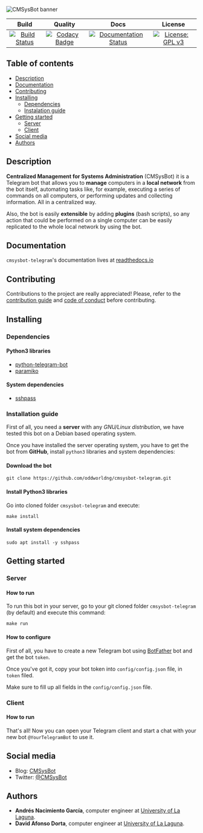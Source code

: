 ![CMSysBot banner](https://i.imgur.com/7Wr1jcj.jpg)

| Build | Quality | Docs | License |
|:-------------------------------------------------------------------------------------------------------------------------------------------:|:-----------------------------------------------------------------------------------------------------------------------------------------------------------------------------------------------------------------------------------------------------------------------:|:---------------------------------------------------------------------------------------------------------------------------------------------------------------------:|:---------------------------------------------------------------------------------------------------------------:|
| [![Build Status](https://travis-ci.org/oddworldng/cmsysbot-telegram.svg?branch=master)](https://travis-ci.org/oddworldng/cmsysbot-telegram) | [![Codacy Badge](https://api.codacy.com/project/badge/Grade/84f263db2a964e39a24a352772e9c8aa)](https://app.codacy.com/app/Dibad/cmsysbot-telegram?utm_source=github.com&utm_medium=referral&utm_content=oddworldng/cmsysbot-telegram&utm_campaign=Badge_Grade_Settings) | [![Documentation Status](https://readthedocs.org/projects/cmsysbot-telegram/badge/?version=latest)](https://cmsysbot-telegram.readthedocs.io/en/latest/?badge=latest) | [![License: GPL v3](https://img.shields.io/badge/License-GPLv3-blue.svg)](https://www.gnu.org/licenses/gpl-3.0) |

## Table of contents
* [Description](#description)
* [Documentation](#documentation)
* [Contributing](#contributing)
* [Installing](#installing)
  * [Dependencies](#dependencies)
  * [Instalation guide](#installation-guide)
* [Getting started](#getting-started)
  * [Server](#server)
  * [Client](#client)
* [Social media](#social-media)
* [Authors](#authors)

## Description

__Centralized Management for Systems Administration__ (CMSysBot) it is a Telegram bot that allows you to __manage__ computers in a __local network__ from the bot itself, automating tasks like, for example, executing a series of commands on all computers, or performing updates and collecting information. All in a centralized way.

Also, the bot is easily __extensible__ by adding __plugins__ (bash scripts), so any action that could be performed on a single computer can be easily replicated to the whole local network by using the bot.

## Documentation

`cmsysbot-telegram`'s documentation lives at [readthedocs.io](https://cmsysbot-telegram.readthedocs.io)

## Contributing

Contributions to the project are really appreciated! Please, refer to the [contribution guide](https://github.com/oddworldng/cmsysbot-telegram/blob/master/CONTRIBUTING.md) and [code of conduct](https://github.com/oddworldng/cmsysbot-telegram/blob/master/CONTRIBUTING.md) before contributing.

## Installing

### Dependencies

#### Python3 libraries

* [python-telegram-bot](https://pypi.org/project/python-telegram-bot/)
* [paramiko](https://pypi.org/project/paramiko/)

#### System dependencies

* [sshpass](https://linux.die.net/man/1/sshpass)

### Installation guide

First of all, you need a __server__ with any _GNU/Linux distribution_, we have tested this bot on a Debian based operating system.

Once you have installed the server operating system, you have to get the bot from __GitHub__, install `python3` libraries and system dependencies:

#### Download the bot

```console
git clone https://github.com/oddworldng/cmsysbot-telegram.git
```

#### Install Python3 libraries

Go into cloned folder `cmsysbot-telegram` and execute:

```console
make install
```

#### Install system dependencies

```console
sudo apt install -y sshpass
```

## Getting started

### Server

#### How to run

To run this bot in your server, go to your git cloned folder `cmsysbot-telegram` (by default) and execute this command:

```console
make run
```

#### How to configure

First of all, you have to create a new Telegram bot using [BotFather](https://telegram.me/BotFather) bot and get the bot `token`.

Once you've got it, copy your bot token into `config/config.json` file, in `token` filed.

Make sure to fill up all fields in the `config/config.json` file.

### Client

#### How to run

That's all! Now you can open your Telegram client and start a chat with your new bot `@YourTelegramBot` to use it.

## Social media

* Blog: [CMSysBot](https://cmsysbot.wordpress.com/)
* Twitter: [@CMSysBot](https://twitter.com/cmsysbot)

## Authors

* **Andrés Nacimiento García**, computer engineer at [University of La Laguna](https://ull.es/).
* **David Afonso Dorta**, computer engineer at [University of La Laguna](https://ull.es/).
